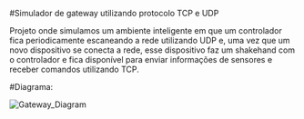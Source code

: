 #Simulador de gateway utilizando protocolo TCP e UDP

Projeto onde simulamos um ambiente inteligente em que um controlador fica periodicamente escaneando a rede utilizando UDP e, uma vez que um novo dispositivo se conecta a rede, esse dispositivo faz um shakehand com o controlador e fica disponível para enviar informações de sensores e receber comandos utilizando TCP.

#Diagrama:

![Gateway_Diagram](https://user-images.githubusercontent.com/52925699/154584296-e4fc2cb6-5779-4d0e-9575-42f00a636f8e.png)
